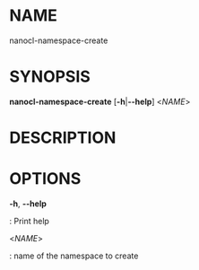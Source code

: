 NAME
====

nanocl-namespace-create

SYNOPSIS
========

**nanocl-namespace-create** \[**-h**\|**\--help**\] \<*NAME*\>

DESCRIPTION
===========

OPTIONS
=======

**-h**, **\--help**

:   Print help

\<*NAME*\>

:   name of the namespace to create
